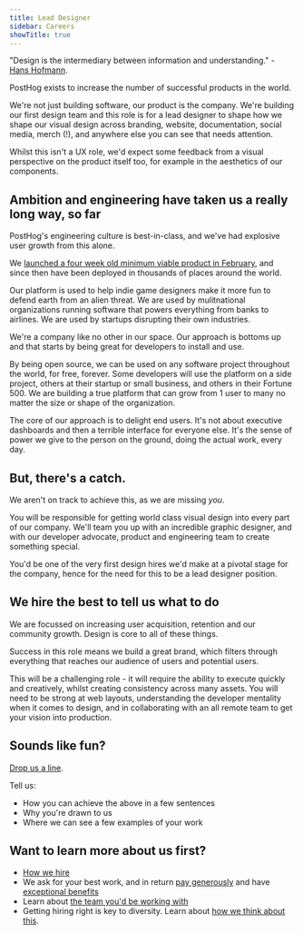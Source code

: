 ```yaml
---
title: Lead Designer
sidebar: Careers
showTitle: true
---
```


"Design is the intermediary between information and understanding." - [Hans Hofmann](https://en.wikipedia.org/wiki/Hans_Hofmann).

PostHog exists to increase the number of successful products in the world.

We're not just building software, our product is the company. We're building our first design team and this role is for a lead designer to shape how we shape our visual design across branding, website, documentation, social media, merch (!), and anywhere else you can see that needs attention.

Whilst this isn't a UX role, we'd expect some feedback from a visual perspective on the product itself too, for example in the aesthetics of our components.

## Ambition and engineering have taken us a really long way, so far

PostHog's engineering culture is best-in-class, and we've had explosive user growth from this alone.

We [launched a four week old minimum viable product in February](/handbook/company/story), and since then have been deployed in thousands of places around the world.

Our platform is used to help indie game designers make it more fun to defend earth from an alien threat. We are used by mulitnational organizations running software that powers everything from banks to airlines. We are used by startups disrupting their own industries.

We're a company like no other in our space. Our approach is bottoms up and that starts by being great for developers to install and use.

By being open source, we can be used on any software project throughout the world, for free, forever. Some developers will use the platform on a side project, others at their startup or small business, and others in their Fortune 500. We are building a true platform that can grow from 1 user to many no matter the size or shape of the organization.

The core of our approach is to delight end users. It's not about executive dashboards and then a terrible interface for everyone else. It's the sense of power we give to the person on the ground, doing the actual work, every day.

## But, there's a catch.

We aren't on track to achieve this, as we are missing *you*.

You will be responsible for getting world class visual design into every part of our company. We'll team you up with an incredible graphic designer, and with our developer advocate, product and engineering team to create something special.

You'd be one of the very first design hires we'd make at a pivotal stage for the company, hence for the need for this to be a lead designer position.

## We hire the best to tell us what to do

We are focussed on increasing user acquisition, retention and our community growth. Design is core to all of these things.

Success in this role means we build a great brand, which filters through everything that reaches our audience of users and potential users.

This will be a challenging role - it will require the ability to execute quickly and creatively, whilst creating consistency across many assets. You will need to be strong at web layouts, understanding the developer mentality when it comes to design, and in collaborating with an all remote team to get your vision into production.

## Sounds like fun?

[Drop us a line](mailto:careers@posthog.com).

Tell us:

* How you can achieve the above in a few sentences 
* Why you're drawn to us
* Where we can see a few examples of your work

## Want to learn more about us first?

* [How we hire](/careers#the-process)
* We ask for your best work, and in return [pay generously](/handbook/people/compensation) and have [exceptional benefits](/careers/#benefits)
* Learn about [the team you'd be working with](/handbook/company/team)
* Getting hiring right is key to diversity. Learn about [how we think about this](/handbook/company/diversity).